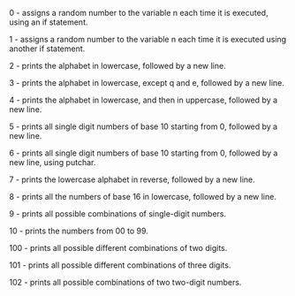 0 -  assigns a random number to the variable n each time it is executed, using an if statement.

1 - assigns a random number to the variable n each time it is executed using another if statement.

2 - prints the alphabet in lowercase, followed by a new line.

3 - prints the alphabet in lowercase, except q and e, followed by a new line.

4 - prints the alphabet in lowercase, and then in uppercase, followed by a new line.

5 - prints all single digit numbers of base 10 starting from 0, followed by a new line.

6 - prints all single digit numbers of base 10 starting from 0, followed by a new line, using putchar.

7 - prints the lowercase alphabet in reverse, followed by a new line.

8 - prints all the numbers of base 16 in lowercase, followed by a new line.

9 - prints all possible combinations of single-digit numbers.

10 - prints the numbers from 00 to 99.

100 - prints all possible different combinations of two digits.

101 - prints all possible different combinations of three digits.

102 - prints all possible combinations of two two-digit numbers.
